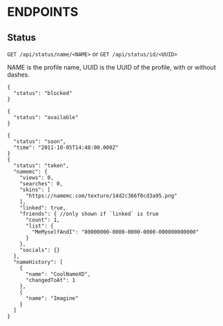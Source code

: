 # ENDPOINTS

## Status
`GET /api/status/name/<NAME>`
or
`GET /api/status/id/<UUID>`

NAME is the profile name, UUID is the UUID of the profile, with or without dashes.
```
{
  "status": "blocked"
}
```
```
{
  "status": "available"
}
```
```
{
  "status": "soon",
  "time": "2011-10-05T14:48:00.000Z"
}
{
  "status": "taken",
  "namemc": {
    "views": 0,
    "searches": 0,
    "skins": [
      "https://namemc.com/texture/14d2c366f0cd3a95.png"
    ],
    "linked": true,
    "friends": { //only shown if `linked` is true
      "count": 1,
      "list": {
        "MeMyselfAndI": "00000000-0000-0000-0000-000000000000"
      }
    },
    "socials": {}
  },
  "nameHistory": [
    {
      "name": "CoolNameXD",
      "changedToAt": 1
    },
    {
      "name": "Imagine"
    }
  ]
}
```
